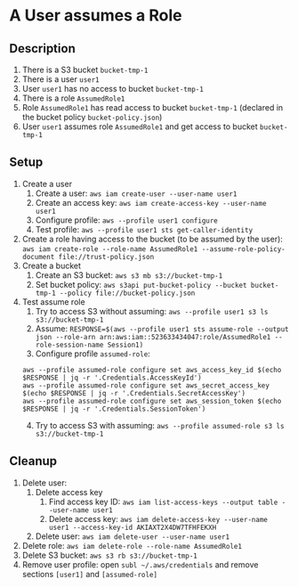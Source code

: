 # A User assumes a Role

## Description
1. There is a S3 bucket `bucket-tmp-1`
2. There is a user `user1`
3. User `user1` has no access to bucket `bucket-tmp-1`
4. There is a role `AssumedRole1`
5. Role `AssumedRole1` has read access to bucket `bucket-tmp-1` (declared in the bucket policy `bucket-policy.json`)
6. User `user1` assumes role `AssumedRole1` and get access to bucket `bucket-tmp-1`

## Setup
1. Create a user
	1. Create a user: `aws iam create-user --user-name user1`
	2. Create an access key: `aws iam create-access-key --user-name user1`
	3. Configure profile: `aws --profile user1 configure`
	4. Test profile: `aws --profile user1 sts get-caller-identity`
2. Create a role having access to the bucket (to be assumed by the user): `aws iam create-role --role-name AssumedRole1 --assume-role-policy-document file://trust-policy.json`
3. Create a bucket
	1. Create an S3 bucket: `aws s3 mb s3://bucket-tmp-1`
	2. Set bucket policy: `aws s3api put-bucket-policy --bucket bucket-tmp-1 --policy file://bucket-policy.json`
4. Test assume role
	1. Try to access S3 without assuming: `aws --profile user1 s3 ls s3://bucket-tmp-1`
	2. Assume: `RESPONSE=$(aws --profile user1 sts assume-role --output json --role-arn arn:aws:iam::523633434047:role/AssumedRole1 --role-session-name Session1)`
	3. Configure profile `assumed-role`:
	```
	aws --profile assumed-role configure set aws_access_key_id $(echo $RESPONSE | jq -r '.Credentials.AccessKeyId')
	aws --profile assumed-role configure set aws_secret_access_key $(echo $RESPONSE | jq -r '.Credentials.SecretAccessKey')
	aws --profile assumed-role configure set aws_session_token $(echo $RESPONSE | jq -r '.Credentials.SessionToken')
	```
	4. Try to access S3 with assuming: `aws --profile assumed-role s3 ls s3://bucket-tmp-1`

## Cleanup
1. Delete user: 
	1. Delete access key
		1. Find access key ID: `aws iam list-access-keys --output table --user-name user1`
		2. Delete access key: `aws iam delete-access-key --user-name user1 --access-key-id AKIAXT2X4DW7TFHFEKXH`
	2. Delete user: `aws iam delete-user --user-name user1`
2. Delete role: `aws iam delete-role --role-name AssumedRole1`
3. Delete S3 bucket: `aws s3 rb s3://bucket-tmp-1`
4. Remove user profile: open `subl ~/.aws/credentials` and remove sections `[user1]` and `[assumed-role]`
